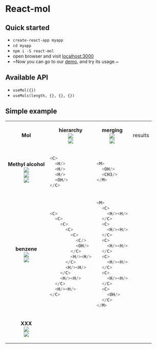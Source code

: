 # React-mol
<!--IMGS * 6-->
<!-- ************************* ************************* >
- REFS
    - https://threejs.org/examples/#webgl_loader_pdb
    - https://threejs.org/examples/#css3d_molecules
    - https://threejs.org/examples/#webgl_skinning_simple
    - instancing
        - https://threejs.org/examples/#webgl_buffergeometry_lines
        - https://threejs.org/examples/#webgl_instancing_raycast
        - https://threejs.org/examples/#webgl_postprocessing_sao
- TODO
    - useMols -> useMol -> Mol -> Example
<!   ************************* ************************* -->

## Quick started
- `create-react-app myapp`
- `cd myapp`
- `npm i -S react-mol`
- open browser and visit [localhost:3000](http://localhost:3000)
- ~Now you can go to our [demo](https://tsei.jp/react-mol), and try its usage.~

## Available API
- `useMol({})`
- `useMols(length, {}, {}, {})`

## Simple example


<table>
<tr><td><p align="center">
    <strong>Mol</strong>
</p></td><td><p align="center">
    <strong>hierarchy</strong><br/>
    <a href="https://github.com/tseijp/tseijp/blob/master/core/src/components/Card.tsx">
        <img src="https://img.shields.io/badge/Mol-black.svg"/></a><br/>
    <a href="https://github.com/tseijp/tseijp/blob/master/core/src/components/Card.tsx">
        <img src="https://img.shields.io/badge/useMol-black.svg"/></a><br/>
</p></td><td><p align="center">
    <strong>merging</strong><br/>
    <a href="https://github.com/tseijp/tseijp/blob/master/core/src/components/Card.tsx">
        <img src="https://img.shields.io/badge/Mols-black.svg"/></a><br/>
    <a href="https://github.com/tseijp/tseijp/blob/master/core/src/components/Card.tsx">
        <img src="https://img.shields.io/badge/useMols-black.svg"/></a><br/>
</p></td><td><p align="center">
    results
</p></td></tr>
<tr><td><!--************************* Methyl alchol *************************-->
<p align="center">
    <strong>Methyl alcohol</strong><br/>
    <a href="https://github.com/tseijp/tseijp/blob/master/core/src/components/Card.tsx">
        <img src="https://img.shields.io/badge/C-black.svg"/></a><br/>
    <a href="https://github.com/tseijp/tseijp/blob/master/core/src/components/Code.tsx">
        <img src="https://img.shields.io/badge/H-black.svg"/></a><br/>
    <a href="https://github.com/tseijp/tseijp/blob/master/core/src/components/Code.tsx">
        <img src="https://img.shields.io/badge/CH3-black.svg"/></a><br/>
</p>
</td><!--*************************--><td>

```javascript
<C>
  <H/>
  <H/>
  <H/>
  <OH/>
</C>
```

</td><!--*************************--><td>

```javascript
<M>
  <OH/>
  <CH3/>
</M>
```

</td></tr>

<tr><td><!--************************* Phenol *************************-->
<p align="center">
    <strong>benzene</strong><br/>
    <a href="https://github.com/tseijp/tseijp/blob/master/core/src/components/Card.tsx">
        <img src="https://img.shields.io/badge/C-black.svg"/></a><br/>
    <a href="https://github.com/tseijp/tseijp/blob/master/core/src/components/Code.tsx">
        <img src="https://img.shields.io/badge/H-black.svg"/></a><br/>
</p>
</td><!--*************************--><td>

```javascript
<C>
  <C>
    <C>
      <C>
        <C>
          <C/>
          <OH/>
        </C>
        <H/><H/>
      </C>
      <H/><H/>
    </C>
    <H/><H/>
  </C>
  <H/><H/>
</C>
```

</td><!--*************************--><td>

```javascript
<M>
  <C>
    <H/><H/>
  </C>
  <C>
    <H/><H/>
  </C>
  <C>
    <H/><H/>
  </C>
  <C>
    <H/><H/>
  </C>
  <C>
    <H/><H/>
  </C>
  <C>
    <OH/>
  </C>
</M>
```

</td></tr>
<tr><td><!--************************* XXX *************************-->
<p align="center">
    <strong>XXX</strong><br/>
    <a href="https://github.com/tseijp/tseijp/blob/master/core/src/components/Card.tsx">
        <img src="https://img.shields.io/badge/C-black.svg"/></a><br/>
    <a href="https://github.com/tseijp/tseijp/blob/master/core/src/components/Code.tsx">
        <img src="https://img.shields.io/badge/H-black.svg"/></a><br/>
</p>
</td><!--*************************--><td>

```javascript
```

</td><!--*************************--><td>

```javascript
```
</tr></table><!--*************************  *************************-->
